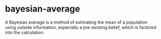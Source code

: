 # bayesian-average
A Bayesian average is a method of estimating the mean of a population using outside information, especially a pre-existing belief, which is factored into the calculation.
